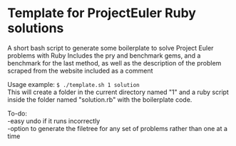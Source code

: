 # Template for ProjectEuler Ruby solutions
A short bash script to generate some boilerplate to solve Project Euler problems with Ruby
Includes the pry and benchmark gems, and a benchmark for the last method, as well as the description of the problem scraped from the website included as a comment

Usage example: 
`$ ./template.sh 1 solution`  
This will create a folder in the current directory named "1" and a ruby script inside the folder named "solution.rb" with the boilerplate code.


To-do:  
-easy undo if it runs incorrectly  
-option to generate the filetree for any set of problems rather than one at a time
